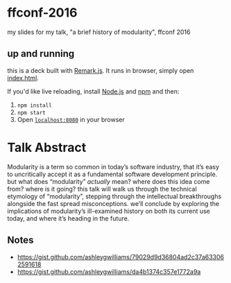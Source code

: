 # ffconf-2016
my slides for my talk, "a brief history of modularity", ffconf 2016

## up and running

this is a deck built with [Remark.js]. It runs in browser, simply open
[index.html].

If you'd like live reloading, install [Node.js] and [npm] and then:

1. `npm install`
2. `npm start`
3. Open [`localhost:8080`] in your browser

[`localhost:8080`]: http://localhost:8080
[index.html]: https://github.com/ashleygwilliams/revconf/blob/gh-pages/index.html
[Remark.js]: https://github.com/gnab/remark
[Node.js]: https://nodejs.org
[npm]: https://www.npmjs.com/

# Talk Abstract

Modularity is a term so common in today’s software industry, that it’s easy to uncritically accept it as a fundamental software development principle. but what does “modularity” *actually* mean? where does this idea come from? where is it going? this talk will walk us through the technical etymology of “modularity”, stepping through the intellectual breakthroughs alongside the fast spread misconceptions. we’ll conclude by exploring the implications of modularity’s ill-examined history on both its current use today, and where it’s heading in the future.

## Notes

- https://gist.github.com/ashleygwilliams/79029d9d36804ad2c37a633062591618
- https://gist.github.com/ashleygwilliams/da4b1374c357e1772a9a
